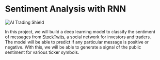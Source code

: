 # Sentiment Analysis with RNN
![AI Trading Shield](https://img.shields.io/badge/Udacity-AI%20for%20Trading%20Nanodegree-blue)

In this project, we will build a deep learning model to classify the sentiment of messages from [StockTwits](https://stocktwits.com/), a social network for investors and traders. The model will be able to predict if any particular message is positive or negative. With this, we will be able to generate a signal of the public sentiment for various ticker symbols.